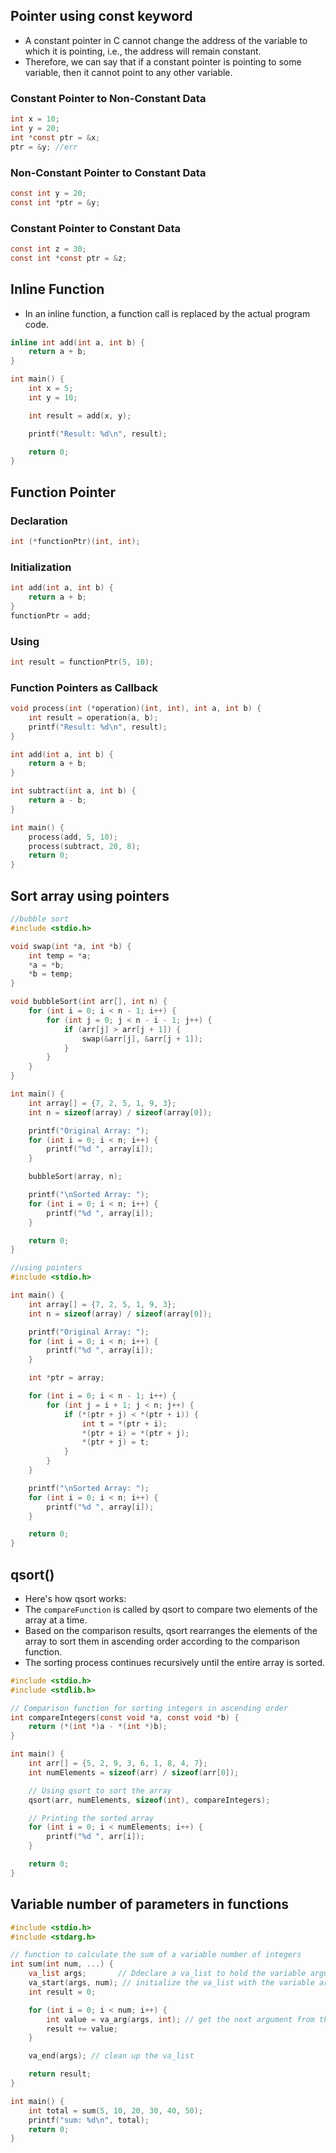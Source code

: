 ## Pointer using const keyword
- A constant pointer in C cannot change the
address of the variable to which it is
pointing, i.e., the address will remain
constant.
- Therefore, we can say that if a constant
pointer is pointing to some variable, then it
cannot point to any other variable.

### Constant Pointer to Non-Constant Data
```c
int x = 10;
int y = 20;
int *const ptr = &x;
ptr = &y; //err
```
### Non-Constant Pointer to Constant Data
```c
const int y = 20;
const int *ptr = &y;
```

### Constant Pointer to Constant Data
```c
const int z = 30;
const int *const ptr = &z;
```

## Inline Function
- In an inline function, a function call is
replaced by the actual program code.
```c
inline int add(int a, int b) {
    return a + b;
}

int main() {
    int x = 5;
    int y = 10;

    int result = add(x, y);

    printf("Result: %d\n", result);

    return 0;
}
```

## Function Pointer

### Declaration
```c
int (*functionPtr)(int, int);
```
### Initialization
```c
int add(int a, int b) {
    return a + b;
}
functionPtr = add;
```
### Using
```c
int result = functionPtr(5, 10);
```

### Function Pointers as Callback
```c
void process(int (*operation)(int, int), int a, int b) {
    int result = operation(a, b);
    printf("Result: %d\n", result);
}

int add(int a, int b) {
    return a + b;
}

int subtract(int a, int b) {
    return a - b;
}

int main() {
    process(add, 5, 10);
    process(subtract, 20, 8);
    return 0;
}
```

## Sort array using pointers
```c
//bubble sort
#include <stdio.h>

void swap(int *a, int *b) {
    int temp = *a;
    *a = *b;
    *b = temp;
}

void bubbleSort(int arr[], int n) {
    for (int i = 0; i < n - 1; i++) {
        for (int j = 0; j < n - i - 1; j++) {
            if (arr[j] > arr[j + 1]) {
                swap(&arr[j], &arr[j + 1]);
            }
        }
    }
}

int main() {
    int array[] = {7, 2, 5, 1, 9, 3};
    int n = sizeof(array) / sizeof(array[0]);

    printf("Original Array: ");
    for (int i = 0; i < n; i++) {
        printf("%d ", array[i]);
    }

    bubbleSort(array, n);

    printf("\nSorted Array: ");
    for (int i = 0; i < n; i++) {
        printf("%d ", array[i]);
    }

    return 0;
}

```
```c
//using pointers
#include <stdio.h>

int main() {
    int array[] = {7, 2, 5, 1, 9, 3};
    int n = sizeof(array) / sizeof(array[0]);

    printf("Original Array: ");
    for (int i = 0; i < n; i++) {
        printf("%d ", array[i]);
    }

    int *ptr = array;

    for (int i = 0; i < n - 1; i++) {
        for (int j = i + 1; j < n; j++) {
            if (*(ptr + j) < *(ptr + i)) {
                int t = *(ptr + i);
                *(ptr + i) = *(ptr + j);
                *(ptr + j) = t;
            }
        }
    }

    printf("\nSorted Array: ");
    for (int i = 0; i < n; i++) {
        printf("%d ", array[i]);
    }

    return 0;
}

```


## qsort()
- Here's how qsort works:
- The ```compareFunction``` is called by qsort to compare two elements of the array at a time.
- Based on the comparison results, qsort rearranges the elements of the array to sort them in ascending order according to the comparison function.
- The sorting process continues recursively until the entire array is sorted.
```c
#include <stdio.h>
#include <stdlib.h>

// Comparison function for sorting integers in ascending order
int compareIntegers(const void *a, const void *b) {
    return (*(int *)a - *(int *)b);
}

int main() {
    int arr[] = {5, 2, 9, 3, 6, 1, 8, 4, 7};
    int numElements = sizeof(arr) / sizeof(arr[0]);

    // Using qsort to sort the array
    qsort(arr, numElements, sizeof(int), compareIntegers);

    // Printing the sorted array
    for (int i = 0; i < numElements; i++) {
        printf("%d ", arr[i]);
    }

    return 0;
}
```


## Variable number of parameters in functions
```c
#include <stdio.h>
#include <stdarg.h>

// function to calculate the sum of a variable number of integers
int sum(int num, ...) {
    va_list args;       // Ddeclare a va_list to hold the variable arguments
    va_start(args, num); // initialize the va_list with the variable arguments
    int result = 0;

    for (int i = 0; i < num; i++) {
        int value = va_arg(args, int); // get the next argument from the va_list
        result += value;
    }

    va_end(args); // clean up the va_list

    return result;
}

int main() {
    int total = sum(5, 10, 20, 30, 40, 50);
    printf("sum: %d\n", total);
    return 0;
}

```